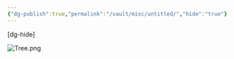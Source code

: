 ```yaml
---
{"dg-publish":true,"permalink":"/vault/misc/untitled/","hide":"true"}
---
```


[dg-hide]

![Tree.png](/img/user/assets/Tree.png)